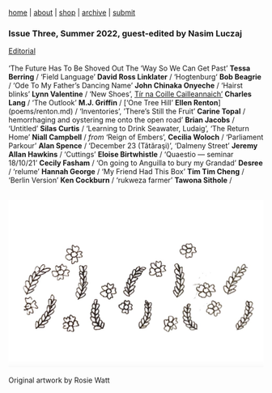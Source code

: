 [home](index.md) | [about](about.md)  |  [shop](shop.md)  |  [archive](archive.md)  |  [submit](submit.md)

### Issue Three, Summer 2022, guest-edited by Nasim Luczaj

[Editorial](editorial3.md) <br>
<br>
‘The Future Has To Be Shoved Out The ‘Way So We Can Get Past’ **Tessa Berring** / ‘Field Language’ **David Ross Linklater** / ‘Hogtenburg‘ **Bob Beagrie** / ‘Ode To My Father’s Dancing Name’ **John Chinaka Onyeche** / ‘Hairst blinks’ **Lynn Valentine** / ‘New Shoes’, [Tír na Coille Cailleannaich’](poems/lang.md) **Charles Lang** / ‘The Outlook’ **M.J. Griffin** / [‘One Tree Hill’ **Ellen Renton**] (poems/renton.md) / ‘Inventories’, ’There’s Still the Fruit’ **Carine Topal** / hemorrhaging and oystering me onto the open road’ **Brian Jacobs** / ‘Untitled’ **Silas Curtis** / ‘Learning to Drink Seawater, Ludaig’, ‘The Return Home’ **Niall Campbell** / *from* ‘Reign of Embers’, **Cecilia Woloch** / ‘Parliament Parkour’ **Alan Spence** / ‘December 23 (Tătăraşi)’, ‘Dalmeny Street’ **Jeremy Allan Hawkins** / ‘Cuttings’ **Eloise Birtwhistle** / ‘Quaestio — seminar 18/10/21’ **Cecily Fasham** / ‘On going to Anguilla to bury my Grandad’ **Desree** / ‘relume’ **Hannah George** / ‘My Friend Had This Box’ **Tim Tim Cheng** / ‘Berlin Version’ **Ken Cockburn** / ‘rukweza farmer’  **Tawona Sithole** /

<p align="center">
​ <img src="wg3bk.png" alt="Issue 3" width="800"/>

Original artwork by Rosie Watt


